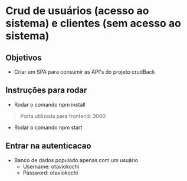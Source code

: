 # Crud de usuários (acesso ao sistema) e clientes (sem acesso ao sistema)

## Objetivos
  - Criar um SPA para consumir as API's do projeto crudBack
  
## Instruções para rodar
  - Rodar o comando npm install
  >Porta utilizada para frontend: 3000
  - Rodar o comando npm start

## Entrar na autenticacao
  - Banco de dados populado apenas com um usuário
    - Username: otaviokochi
    - Password: otaviokochi
